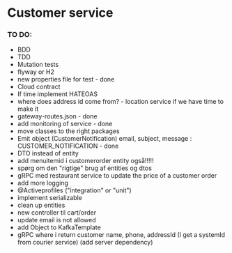 # Customer service

### TO DO:

- BDD
- TDD
- Mutation tests
- flyway or H2
- new properties file for test - done
- Cloud contract
- If time implement HATEOAS
- where does address id come from? - location service if we have time to make it
- gateway-routes.json - done
- add monitoring of service - done
- move classes to the right packages
- Emit object (CustomerNotification) email, subject, message : CUSTOMER_NOTIFICATION - done
- DTO instead of entity
- add menuitemid i customerorder entity også!!!!!
- spørg om den "rigtige" brug af entities og dtos
- gRPC med restaurant service to update the price of a customer order
- add more logging
- @Activeprofiles ("integration" or "unit")
- implement serializable
- clean up entities
- new controller til cart/order
- update email is not allowed
- add Object to KafkaTemplate
- gRPC where i return customer name, phone, addressId (I get a systemId from courier service)
  (add server dependency)